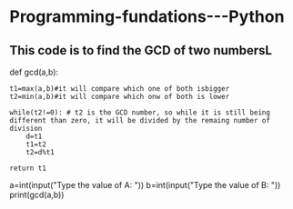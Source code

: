 # Programming-fundations---Python

## This code is to find the GCD of two numbersL

def gcd(a,b):

	t1=max(a,b)#it will compare which one of both isbigger
	t2=min(a,b)#it will compare which onw of both is lower

	while(t2!=0): # t2 is the GCD number, so while it is still being different than zero, it will be divided by the remaing number of division
		d=t1
		t1=t2
		t2=d%t1

	return t1

a=int(input("Type the value of A: "))
b=int(input("Type the value of B: "))
print(gcd(a,b))

